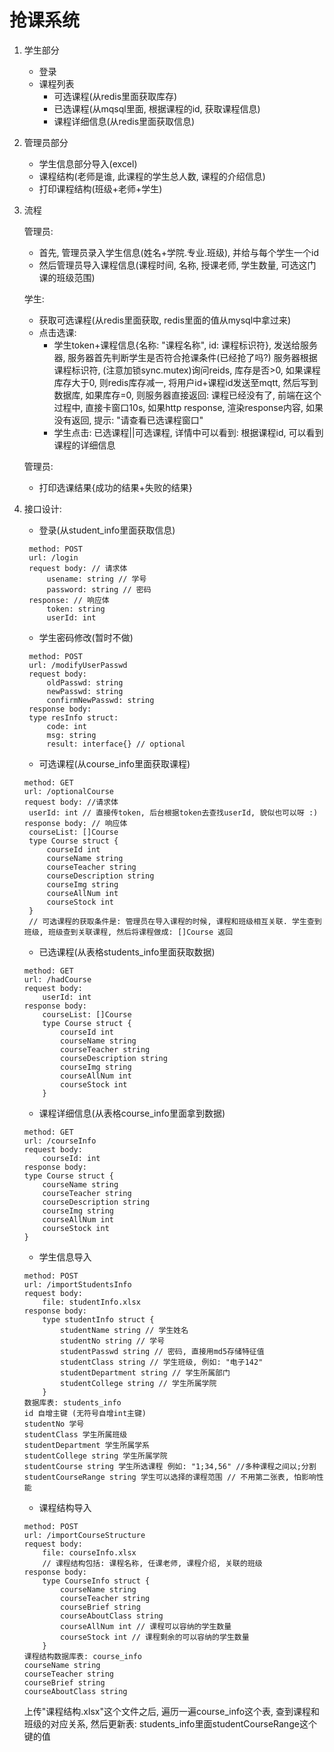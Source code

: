 # 抢课系统

1. 学生部分

    * 登录
    * 课程列表
        * 可选课程(从redis里面获取库存)
        * 已选课程(从mqsql里面, 根据课程的id, 获取课程信息)
        * 课程详细信息(从redis里面获取信息)

2. 管理员部分

    * 学生信息部分导入(excel)
    * 课程结构(老师是谁, 此课程的学生总人数, 课程的介绍信息)
    * 打印课程结构(班级+老师+学生)

3. 流程

    管理员:
    * 首先, 管理员录入学生信息(姓名+学院.专业.班级), 并给与每个学生一个id
    * 然后管理员导入课程信息(课程时间, 名称, 授课老师, 学生数量, 可选这门课的班级范围)
    
    学生:
    * 获取可选课程(从redis里面获取, redis里面的值从mysql中拿过来)
    * 点击选课: 
        * 学生token+课程信息{名称: "课程名称", id: 课程标识符}, 发送给服务器, 服务器首先判断学生是否符合抢课条件(已经抢了吗?) 服务器根据课程标识符, (注意加锁sync.mutex)询问reids, 库存是否>0, 如果课程库存大于0, 则redis库存减一, 将用户id+课程id发送至mqtt, 然后写到数据库, 如果库存=0, 则服务器直接返回: 课程已经没有了, 前端在这个过程中, 直接卡窗口10s, 如果http response, 渲染response内容, 如果没有返回, 提示: "请查看已选课程窗口"
        * 学生点击: 已选课程||可选课程, 详情中可以看到: 根据课程id, 可以看到课程的详细信息
    
    管理员:
    * 打印选课结果{成功的结果+失败的结果}

4. 接口设计:

   * 登录(从student_info里面获取信息)
   ```
    method: POST
    url: /login
    request body: // 请求体
        usename: string // 学号
        password: string // 密码
    response: // 响应体
        token: string
        userId: int
   ```

   * 学生密码修改(暂时不做)
   ```
    method: POST
    url: /modifyUserPasswd
    request body: 
        oldPasswd: string
        newPasswd: string
        confirmNewPasswd: string
    response body:
    type resInfo struct:
        code: int
        msg: string
        result: interface{} // optional
   ```

   * 可选课程(从course_info里面获取课程)
   ```
   method: GET
   url: /optionalCourse
   request body: //请求体
    userId: int // 直接传token, 后台根据token去查找userId, 貌似也可以呀 :)
   response body: // 响应体
    courseList: []Course
    type Course struct {
        courseId int
        courseName string
        courseTeacher string
        courseDescription string
        courseImg string
        courseAllNum int
        courseStock int
    }
    // 可选课程的获取条件是: 管理员在导入课程的时候, 课程和班级相互关联. 学生查到班级, 班级查到关联课程, 然后将课程做成: []Course 返回
   ```
   
    * 已选课程(从表格students_info里面获取数据)
    ```
    method: GET
    url: /hadCourse
    request body:
        userId: int
    response body:
        courseList: []Course
        type Course struct {
            courseId int
            courseName string
            courseTeacher string
            courseDescription string
            courseImg string
            courseAllNum int
            courseStock int
        }
    ```

    * 课程详细信息(从表格course_info里面拿到数据)
    ```
    method: GET
    url: /courseInfo
    request body:
        courseId: int
    response body:
    type Course struct {
        courseName string
        courseTeacher string
        courseDescription string
        courseImg string
        courseAllNum int
        courseStock int
    }
    ```

    * 学生信息导入
    ```
    method: POST
    url: /importStudentsInfo
    request body:
        file: studentInfo.xlsx
    response body:
        type studentInfo struct {
            studentName string // 学生姓名
            studentNo string // 学号
            studentPasswd string // 密码, 直接用md5存储特征值
            studentClass string // 学生班级, 例如: "电子142"
            studentDepartment string // 学生所属部门
            studentCollege string // 学生所属学院
        }
    数据库表: students_info
    id 自增主键 (无符号自增int主键)
    studentNo 学号
    studentClass 学生所属班级
    studentDepartment 学生所属学系
    studentCollege string 学生所属学院
    studentCourse string 学生所选课程 例如: "1;34,56" //多种课程之间以;分割
    studentCourseRange string 学生可以选择的课程范围 // 不用第二张表, 怕影响性能
    ```

    * 课程结构导入
    ```
    method: POST
    url: /importCourseStructure
    request body:
        file: courseInfo.xlsx
        // 课程结构包括: 课程名称, 任课老师, 课程介绍, 关联的班级
    response body:
        type CourseInfo struct {
            courseName string 
            courseTeacher string
            courseBrief string
            courseAboutClass string
            courseAllNum int // 课程可以容纳的学生数量
            courseStock int // 课程剩余的可以容纳的学生数量
        }
    课程结构数据库表: course_info
    courseName string
    courseTeacher string
    courseBrief string
    courseAboutClass string
    ```
    上传"课程结构.xlsx"这个文件之后, 遍历一遍course_info这个表, 查到课程和班级的对应关系, 然后更新表: students_info里面studentCourseRange这个键的值







              